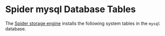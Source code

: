 # Spider mysql Database Tables

The [Spider storage engine](../../../../../../../server-usage/replication-cluster-multi-master/optimization-and-tuning/system-variables/spider-status-variables.md) installs the following system tables in the `mysql` database.